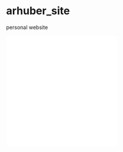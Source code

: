 # arhuber_site
personal website



<img src="https://github.com/huberific/arhuber_site/blob/main/habitTracker.gif" width="300" height="300" />

